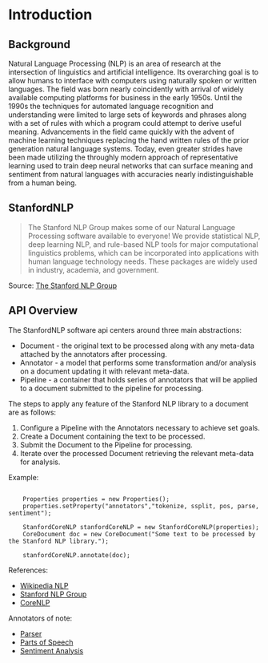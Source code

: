 # Introduction

## Background

Natural Language Processing (NLP) is an area of research at the intersection of linguistics and artificial intelligence.  Its overarching goal is to allow humans to interface with computers using naturally spoken or written languages.  The field was born nearly coincidently with arrival of widely available computing platforms for business in the early 1950s.  Until the 1990s the techniques for automated language recognition and understanding were limited to large sets of keywords and phrases along with a set of rules with which a program could attempt to derive useful meaning.  Advancements in the field came quickly with the advent of machine learning techniques replacing the hand written rules of the prior generation natural language systems.  Today, even greater strides have been made utilizing the throughly modern approach of representative learning used to train deep neural networks that can surface meaning and sentiment from natural languages with accuracies nearly indistinguishable from a human being.

## StanfordNLP

>The Stanford NLP Group makes some of our Natural Language Processing software available to everyone! We provide statistical NLP, deep learning NLP, and rule-based NLP tools for major computational linguistics problems, which can be incorporated into applications with human language technology needs. These packages are widely used in industry, academia, and government.

Source: [The Stanford NLP Group](https://nlp.stanford.edu/software/)

## API Overview

The StanfordNLP software api centers around three main abstractions:

* Document - the original text to be processed along with any meta-data attached by the annotators after processing.
* Annotator - a model that performs some transformation and/or analysis on a document updating it with relevant meta-data.
* Pipeline - a container that holds series of annotators that will be applied to a document submitted to the pipeline for processing.

The steps to apply any feature of the Stanford NLP library to a document are as follows:

1. Configure a Pipeline with the Annotators necessary to achieve set goals.
2. Create a Document containing the text to be processed.
3. Submit the Document to the Pipeline for processing.
4. Iterate over the processed Document retrieving the relevant meta-data for analysis.

Example:

```

	Properties properties = new Properties();
	properties.setProperty("annotators","tokenize, ssplit, pos, parse, sentiment");
			
	StanfordCoreNLP stanfordCoreNLP = new StanfordCoreNLP(properties);
	CoreDocument doc = new CoreDocument("Some text to be processed by the Stanford NLP library.");
	
	stanfordCoreNLP.annotate(doc);

```

References:
* [Wikipedia NLP](https://en.wikipedia.org/wiki/Natural_language_processing)
* [Stanford NLP Group](https://nlp.stanford.edu/)
* [CoreNLP](https://stanfordnlp.github.io/CoreNLP/)

Annotators of note:
  * [Parser](https://nlp.stanford.edu/software/lex-parser.html)
  * [Parts of Speech](https://nlp.stanford.edu/software/tagger.html)
  * [Sentiment Analysis](https://nlp.stanford.edu/sentiment/)
